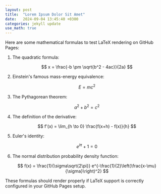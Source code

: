 ```yaml
---
layout: post
title:  "Lorem Ipsum Dolor Sit Amet"
date:   2024-09-04 13:45:40 +0300
categories: jekyll update
use_math: true
---
```

Here are some mathematical formulas to test LaTeX rendering on GitHub Pages:

1. The quadratic formula:

   $$ x = \frac{-b \pm \sqrt{b^2 - 4ac}}{2a} $$

2. Einstein's famous mass-energy equivalence:

   $$ E = mc^2 $$

3. The Pythagorean theorem:

   $$ a^2 + b^2 = c^2 $$

4. The definition of the derivative:

   $$ f'(x) = \lim_{h \to 0} \frac{f(x+h) - f(x)}{h} $$

5. Euler's identity:

   $$ e^{i\pi} + 1 = 0 $$

6. The normal distribution probability density function:

   $$ f(x) = \frac{1}{\sigma\sqrt{2\pi}} e^{-\frac{1}{2}\left(\frac{x-\mu}{\sigma}\right)^2} $$

These formulas should render properly if LaTeX support is correctly configured in your GitHub Pages setup.




